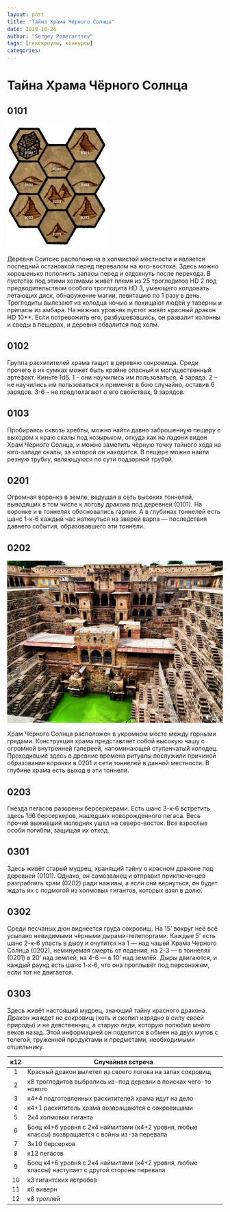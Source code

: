 ```yaml
---
layout: post
title: "Тайна Храма Чёрного Солнца"
date: 2019-10-26
author: "Sergey Pomerantsev"
tags: [гекскроулы, конкурсы]
categories:
---
```


# Тайна Храма Чёрного Солнца

## 0101

![9 гексов у перевала](/assets/images/black_sun_1.jpg)

Деревня Сситсис расположена в холмистой местности и является последний остановкой перед перевалом на юго-востоке. Здесь можно хорошенько пополнить запасы перед и отдохнуть после перехода. В пустотах под этими холмами живёт племя из 25 троглодитов HD 2 под предводительством особого троглодита HD 3, умеющего колдовать летающих диск, обнаружение магии, левитацию по 1 разу в день. Троглодиты вылезают из колодца ночью и похищают людей у таверны и припасы из амбара. На нижних уровнях пустот живёт красный дракон HD 10**. Если потревожить его, разбушевавшись, он развалит колонны и своды в пещерах, и деревня обвалится под холм.

## 0102

Группа расхитителей храма тащит в деревню сокровища. Среди прочего в их сумках может быть крайне опасный и могущественный артефакт. Киньте 1d6. 1 – они научились им пользоваться, 4 заряда. 2 – не научились им пользоваться и применят в бою случайно, оставив 6 зарядов. 3-6 – не предполагают о его свойствах, 9 зарядов.

## 0103

Пробираясь сквозь хребты, можно найти давно заброшенную пещеру с выходом к краю скалы под козырьком, откуда как на ладони виден Храм Чёрного Солнца, и можно заметить чёрную точку тайного хода на юго-западе скалы, за которой он находится. В пещере можно найти резную трубку, являющуюся по сути подзорной трубой.

## 0201

Огромная воронка в земле, ведущая в сеть высоких тоннелей, выводящих в том числе к логову дракона под деревней (0101). На воронке и в тоннелях обосновались гарпии. А в глубинах тоннелей есть шанс 1-к-6 каждый час наткнуться на зверей варпа — последствия давнего события, образовавшего эти тоннели.

## 0202

![](/assets/images/black_sun_2.jpg)

Храм Чёрного Солнца расположен в укромном месте между горными грядами. Конструкция храма представляет собой высокую чашу с огромной внутренней галереей, напоминающей ступенчатый колодец. Проходившие здесь в древние времена ритуалы послужили причиной образования воронки в 0201 и сети тоннелей в данной местности. В глубине храма есть выход в эти тоннели.

## 0203

Гнёзда пегасов разорены берсеркерами. Есть шанс 3-к-6 встретить здесь 1d6 берсеркеров, нашедших новорожденного пегаса. Весь прочий выживший молодняк ушел на северо-восток. Все взрослые особи погибли, защищая их отход.

## 0301

Здесь живёт старый мудрец, хранящий тайну о красном драконе под деревней (0101). Однако, он самозванец и отправит приключенцев разграблять храм (0202) ради наживы, а если они вернуться, он будет ждать их с подмогой из холмовых гигантов, которых взял в долю.

## 0302

Среди песчаных дюн виднеется груда сокровищ. На 15’ вокруг неё всё усыпано невидимыми чёрными дырами-телепортами. Каждые 5’ есть шанс 2-к-6 упасть в дыру и очутится на 1 — над чашей Храма Черного Солнца (0202), неминуемая смерть от падения, на 2-3 — в тоннелях (0201) в 20’ над землей, на 4-6 — в 10’ над землёй. Дыры двигаются, и каждый раунд есть шанс 1-к-6, что она проплывёт под персонажем, если тот не двигается.

## 0303

Здесь живёт настоящий мудрец, знающий тайну красного дракона. Дракон жаждет не сокровищ (хоть и скопил изрядно в силу своей природы) и не девственниц, а старую леди, которую полюбил много веков назад. Этой информацией он поделится в обмен на двух мулов с телегой, груженной продуктами и предметами, необходимыми отшельнику.

| к12 | Случайная встреча |
|:---:|---|
| 1 | Красный дракон вылетел из своего логова на запах сокровищ |
| 2 | к8 троглодитов выбрались из-под деревни в поисках чего-то нового |
| 3 | к4+4 подготовленных расхитителей храма идут на дело |
| 4 | к4+1 расхититель храма возвращаются с сокровищами |
| 5 | 2к4 холмовых гиганта |
| 6 | Боец к4+6 уровня с 2к4 наймитами (к4+2 уровня, любые классы) возвращается с войны из-за перевала |
| 7 | 3к10 берсерков |
| 8 | к12 пегасов |
| 9 | Боец к4+6 уровня с 2к4 наймитами (к4+2 уровня, любые классы) наступает с другой стороны перевала |
| 10 | к3 гигантских ястребов |
| 11 | к6 виверн |
| 12 | к8 троллей |
